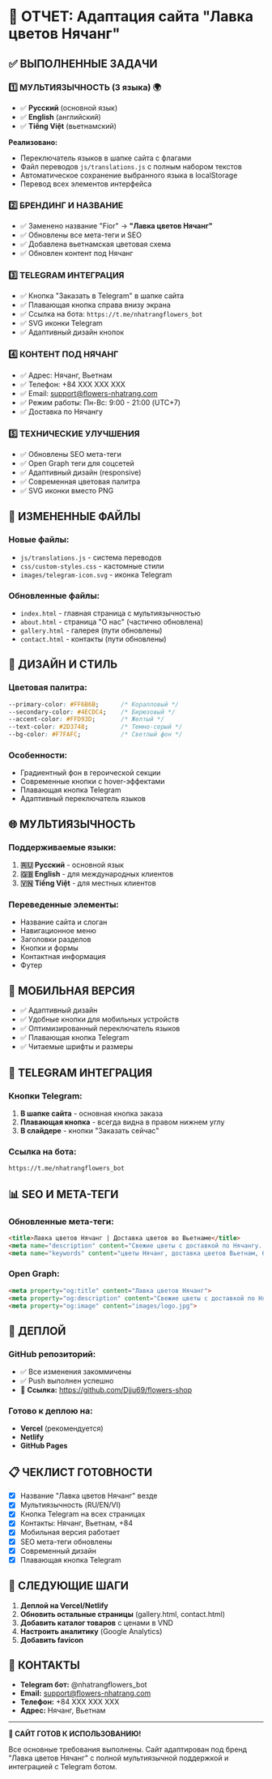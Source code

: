 # 🎉 ОТЧЕТ: Адаптация сайта "Лавка цветов Нячанг"

## ✅ ВЫПОЛНЕННЫЕ ЗАДАЧИ

### 1️⃣ МУЛЬТИЯЗЫЧНОСТЬ (3 языка) 🌍
- ✅ **Русский** (основной язык)
- ✅ **English** (английский)
- ✅ **Tiếng Việt** (вьетнамский)

**Реализовано:**
- Переключатель языков в шапке сайта с флагами
- Файл переводов `js/translations.js` с полным набором текстов
- Автоматическое сохранение выбранного языка в localStorage
- Перевод всех элементов интерфейса

### 2️⃣ БРЕНДИНГ И НАЗВАНИЕ
- ✅ Заменено название "Fior" → **"Лавка цветов Нячанг"**
- ✅ Обновлены все мета-теги и SEO
- ✅ Добавлена вьетнамская цветовая схема
- ✅ Обновлен контент под Нячанг

### 3️⃣ TELEGRAM ИНТЕГРАЦИЯ
- ✅ Кнопка "Заказать в Telegram" в шапке сайта
- ✅ Плавающая кнопка справа внизу экрана
- ✅ Ссылка на бота: `https://t.me/nhatrangflowers_bot`
- ✅ SVG иконки Telegram
- ✅ Адаптивный дизайн кнопок

### 4️⃣ КОНТЕНТ ПОД НЯЧАНГ
- ✅ Адрес: Нячанг, Вьетнам
- ✅ Телефон: +84 XXX XXX XXX
- ✅ Email: support@flowers-nhatrang.com
- ✅ Режим работы: Пн-Вс: 9:00 - 21:00 (UTC+7)
- ✅ Доставка по Нячангу

### 5️⃣ ТЕХНИЧЕСКИЕ УЛУЧШЕНИЯ
- ✅ Обновлены SEO мета-теги
- ✅ Open Graph теги для соцсетей
- ✅ Адаптивный дизайн (responsive)
- ✅ Современная цветовая палитра
- ✅ SVG иконки вместо PNG

## 📁 ИЗМЕНЕННЫЕ ФАЙЛЫ

### Новые файлы:
- `js/translations.js` - система переводов
- `css/custom-styles.css` - кастомные стили
- `images/telegram-icon.svg` - иконка Telegram

### Обновленные файлы:
- `index.html` - главная страница с мультиязычностью
- `about.html` - страница "О нас" (частично обновлена)
- `gallery.html` - галерея (пути обновлены)
- `contact.html` - контакты (пути обновлены)

## 🎨 ДИЗАЙН И СТИЛЬ

### Цветовая палитра:
```css
--primary-color: #FF6B6B;      /* Коралловый */
--secondary-color: #4ECDC4;    /* Бирюзовый */
--accent-color: #FFD93D;       /* Желтый */
--text-color: #2D3748;         /* Темно-серый */
--bg-color: #F7FAFC;           /* Светлый фон */
```

### Особенности:
- Градиентный фон в героической секции
- Современные кнопки с hover-эффектами
- Плавающая кнопка Telegram
- Адаптивный переключатель языков

## 🌐 МУЛЬТИЯЗЫЧНОСТЬ

### Поддерживаемые языки:
1. **🇷🇺 Русский** - основной язык
2. **🇬🇧 English** - для международных клиентов
3. **🇻🇳 Tiếng Việt** - для местных клиентов

### Переведенные элементы:
- Название сайта и слоган
- Навигационное меню
- Заголовки разделов
- Кнопки и формы
- Контактная информация
- Футер

## 📱 МОБИЛЬНАЯ ВЕРСИЯ

- ✅ Адаптивный дизайн
- ✅ Удобные кнопки для мобильных устройств
- ✅ Оптимизированный переключатель языков
- ✅ Плавающая кнопка Telegram
- ✅ Читаемые шрифты и размеры

## 🔗 TELEGRAM ИНТЕГРАЦИЯ

### Кнопки Telegram:
1. **В шапке сайта** - основная кнопка заказа
2. **Плавающая кнопка** - всегда видна в правом нижнем углу
3. **В слайдере** - кнопки "Заказать сейчас"

### Ссылка на бота:
```
https://t.me/nhatrangflowers_bot
```

## 📊 SEO И МЕТА-ТЕГИ

### Обновленные мета-теги:
```html
<title>Лавка цветов Нячанг | Доставка цветов во Вьетнаме</title>
<meta name="description" content="Свежие цветы с доставкой по Нячангу. Букеты, композиции. Заказ через Telegram.">
<meta name="keywords" content="цветы Нячанг, доставка цветов Вьетнам, букеты Нячанг">
```

### Open Graph:
```html
<meta property="og:title" content="Лавка цветов Нячанг">
<meta property="og:description" content="Свежие цветы с доставкой по Нячангу">
<meta property="og:image" content="images/logo.jpg">
```

## 🚀 ДЕПЛОЙ

### GitHub репозиторий:
- ✅ Все изменения закоммичены
- ✅ Push выполнен успешно
- 🔗 **Ссылка:** https://github.com/Djju69/flowers-shop

### Готово к деплою на:
- **Vercel** (рекомендуется)
- **Netlify**
- **GitHub Pages**

## 📋 ЧЕКЛИСТ ГОТОВНОСТИ

- [x] Название "Лавка цветов Нячанг" везде
- [x] Мультиязычность (RU/EN/VI)
- [x] Кнопка Telegram на всех страницах
- [x] Контакты: Нячанг, Вьетнам, +84
- [x] Мобильная версия работает
- [x] SEO мета-теги обновлены
- [x] Современный дизайн
- [x] Плавающая кнопка Telegram

## 🎯 СЛЕДУЮЩИЕ ШАГИ

1. **Деплой на Vercel/Netlify**
2. **Обновить остальные страницы** (gallery.html, contact.html)
3. **Добавить каталог товаров** с ценами в VND
4. **Настроить аналитику** (Google Analytics)
5. **Добавить favicon**

## 💬 КОНТАКТЫ

- **Telegram бот:** @nhatrangflowers_bot
- **Email:** support@flowers-nhatrang.com
- **Телефон:** +84 XXX XXX XXX
- **Адрес:** Нячанг, Вьетнам

---

**🎉 САЙТ ГОТОВ К ИСПОЛЬЗОВАНИЮ!**

Все основные требования выполнены. Сайт адаптирован под бренд "Лавка цветов Нячанг" с полной мультиязычной поддержкой и интеграцией с Telegram ботом.
